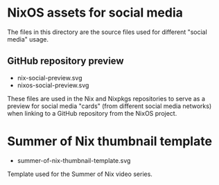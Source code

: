 NixOS assets for social media
=============================

The files in this directory are the source files used for different
"social media" usage.


GitHub repository preview
-------------------------

 - nix-social-preview.svg
 - nixos-social-preview.svg

These files are used in the Nix and Nixpkgs repositories to serve as a
preview for social media "cards" (from different social media networks) when
linking to a GitHub repository from the NixOS project.


Summer of Nix thumbnail template
================================

 - summer-of-nix-thumbnail-template.svg

Template used for the Summer of Nix video series.
